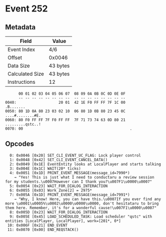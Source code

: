 # Event 252

## Metadata

| Field           | Value    |
|-----------------|----------|
| Event Index     | 4/6      |
| Offset          | 0x0046   |
| Data Size       | 43 bytes |
| Calculated Size | 43 bytes |
| Instructions    | 12       |

```
      00 01 02 03 04 05 06 07  08 09 0A 0B 0C 0D 0E 0F
      -- -- -- -- -- -- -- --  -- -- -- -- -- -- -- --
0040:                   20 01  42 1E F0 FF FF 7F 1C 00         .B.......
0050: 80 1D 0A 80 23 03 02 10  06 80 1D 0B 80 23 45 0C  ....#........#E.
0060: 80 F0 FF FF 7F F0 FF FF  7F 71 73 74 63 0D 80 21  .........qstc..!
0070: 00                                                .               
```

## Opcodes

```
  0: 0x0046 [0x20] SET_CLI_EVENT_UC_FLAG: Lock player control
  1: 0x0048 [0x42] SET_CLI_EVENT_CANCEL_DATA()
  2: 0x0049 [0x1E] EventEntity looks at LocalPlayer and starts talking
  3: 0x004E [0x1C] WAIT(20* ticks)
  4: 0x0051 [0x1D] PRINT_EVENT_MESSAGE(message_id=7990*)
    → "Yes! This is just what I need to conductaru a review session for my students.\u0007However can I thank you?\u007F1\u0000\u0007"
  5: 0x0054 [0x23] WAIT_FOR_DIALOG_INTERACTION
  6: 0x0055 [0x03] Work_Zone[2] = 2975*
  7: 0x005A [0x1D] PRINT_EVENT_MESSAGE(message_id=7991*)
    → "Why, I know! Here, you can have this.\u0007If you ever find any more \u0001\u0005%\u0002\u0000\u0000\u0000, don't hesitataru to bring them here. Remember, it's for a wonderful cause!\u007F1\u0000\u0007"
  8: 0x005D [0x23] WAIT_FOR_DIALOG_INTERACTION
  9: 0x005E [0x45] LOAD_SCHEDULED_TASK: Load scheduler "qstc" with entities [LocalPlayer, LocalPlayer], work=[201*, 0*]
 10: 0x006F [0x21] END_EVENT
 11: 0x0070 [0x00] END_REQSTACK()
```
